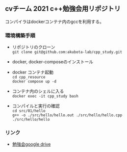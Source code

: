 ## cvチーム 2021 c++勉強会用リポジトリ

コンパイラはdockerコンテナ内のgccを利用する。

### 環境構築手順
- リポジトリのクローン  
```git clone git@github.com:akubota-lab/cpp_study.git```

- docker, docker-composeのインストール
- docker コンテナ起動  
  ```cd cpp_resource```  
  ```docker compose up -d```
- コンテナ内のシェルに入る  
  ```docker exec -it cpp_study bash```
- コンパイルと実行の確認  
  ```cd src/01/hello```  
  ```g++ -o ./src/hello/hello.out ./src/hello/hello.cpp```  
  ```./src/hello/hello ```

### リンク
- [勉強会google drive](https://drive.google.com/drive/folders/1TOsHqS-WhmQut8p7lIOdJPDxP-dhP_4E)
